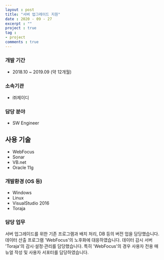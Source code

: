 ```yaml
---
layout : post
title: "서버 업그레이드 지원"
date : 2020 - 09 - 27
excerpt : ""
project : true
tag :
- project
comments : true
---
```


### 개발 기간
* 2018.10 ~ 2019.09 (약 12개월)

### 소속기관
* ㈜제이디

### 담당 분야
* SW Engineer

## 사용 기술
* WebFocus
* Sonar
* VB.net
* Oracle 11g

### 개발환경 (OS 등)
* Windows
* Linux
* VisualStudio 2016
* Toraja

### 담당 업무
서버 업그레이드를 위한 기존 프로그램과 배치 처리, DB 등의 버전 업을 담당했습니다.
데이터 산출 프로그램 'WebFocus'의 노후화에 대응하였습니다.
데이터 감시 서버 'Toraja'의 감시·설정·관리를 담당했습니다.
특히 'WebFocus'의 경우 사용자 전용 매뉴얼 작성 및 사용자 서포터를 담당하였습니다.